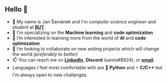 ## Hello 👋

- 👋 My name is Jan Šamánek and I'm *computer science engineer* and *student* at [**BUT**](https://www.vut.cz/en/).
- 🎯 I'm specializing on the **Machine learning** and **code optimization**
- 👀 I’m interested in learning more from the world of **AI** and **code optimization**
- 💞️ I’m looking to collaborate on new exiting projects which will change the world *(preferably to better)*
- 📫 You can reach me on [**LinkedIn**](www.linkedin.com/in/jan-šamánek), **Discord** (samis#8924), or [**email**](mailto:jansamanek@email.cz).
- Languages I feel most comfortable with are 🐍 **Python** and ⚡ **C/C++** but I'm always open to new challanges. 


<!---
Samanek-Jan/Samanek-Jan is a ✨ special ✨ repository because its `README.md` (this file) appears on your GitHub profile.
You can click the Preview link to take a look at your changes.
--->
